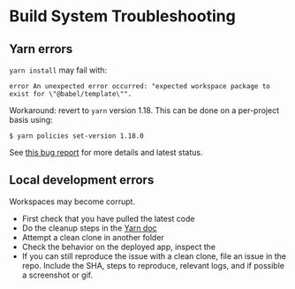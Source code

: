 # Build System Troubleshooting

## Yarn errors

`yarn install` may fail with:

```
error An unexpected error occurred: "expected workspace package to exist for \"@babel/template\"".
```

Workaround: revert to `yarn` version 1.18. This can be done on a per-project basis using:

```
$ yarn policies set-version 1.18.0
```

See [this bug report](https://github.com/yarnpkg/yarn/issues/7807) for more details and latest status.

## Local development errors
Workspaces may become corrupt.
- First check that you have pulled the latest code
- Do the cleanup steps in the [Yarn doc](tools/yarn.md)
- Attempt a clean clone in another folder
- Check the behavior on the deployed app, inspect the 
- If you can still reproduce the issue with a clean clone, file an issue in the repo. Include the SHA, steps to reproduce, relevant logs, and if possible a screenshot or gif.
